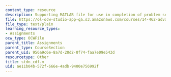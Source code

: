 ```yaml
---
content_type: resource
description: Supporting MATLAB file for use in completion of problem set.
file: https://ol-ocw-studio-app-qa.s3.amazonaws.com/courses/14-462-advanced-macroeconomics-ii-spring-2004/ae11b04b572f666e4adb9400e756992f_stdn_cdf.m
file_type: text/plain
learning_resource_types:
- Assignments
ocw_type: OCWFile
parent_title: Assignments
parent_type: CourseSection
parent_uid: 956a9c6e-8a7d-20d2-0f74-faa7e09e543d
resourcetype: Other
title: stdn_cdf.m
uid: ae11b04b-572f-666e-4adb-9400e756992f
---
```

